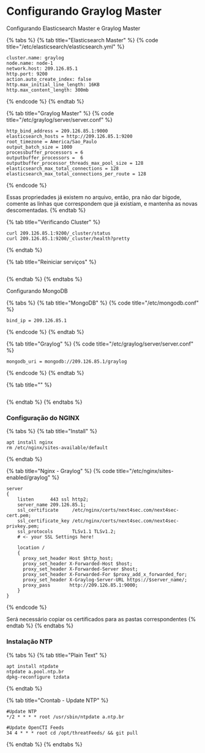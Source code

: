 # Configurando Graylog Master



Configurando Elasticsearch Master e Graylog Master

{% tabs %}
{% tab title="Elasticsearch Master" %}
{% code title="/etc/elasticsearch/elasticsearch.yml" %}
```text
cluster.name: graylog
node.name: node-1
network.host: 209.126.85.1
http.port: 9200
action.auto_create_index: false
http.max_initial_line_length: 16KB
http.max_content_length: 300mb
```
{% endcode %}
{% endtab %}

{% tab title="Graylog Master" %}
{% code title="/etc/graylog/server/server.conf" %}
```
http_bind_address = 209.126.85.1:9000
elasticsearch_hosts = http://209.126.85.1:9200
root_timezone = America/Sao_Paulo
output_batch_size = 1000
processbuffer_processors = 6
outputbuffer_processors =  6
outputbuffer_processor_threads_max_pool_size = 128
elasticsearch_max_total_connections = 128
elasticsearch_max_total_connections_per_route = 128
```
{% endcode %}

Essas propriedades já existem no arquivo, então, pra não dar bigode, comente as linhas que correspondem que já existiam, e mantenha as novas descomentadas.
{% endtab %}

{% tab title="Verificando Cluster" %}
```text
curl 209.126.85.1:9200/_cluster/status
curl 209.126.85.1:9200/_cluster/health?pretty
```
{% endtab %}

{% tab title="Reiniciar serviços" %}
```

```
{% endtab %}
{% endtabs %}

Configurando MongoDB

{% tabs %}
{% tab title="MongoDB" %}
{% code title="/etc/mongodb.conf" %}
```text
bind_ip = 209.126.85.1
```
{% endcode %}
{% endtab %}

{% tab title="Graylog" %}
{% code title="/etc/graylog/server/server.conf" %}
```
mongodb_uri = mongodb://209.126.85.1/graylog
```
{% endcode %}
{% endtab %}

{% tab title="" %}
```

```
{% endtab %}
{% endtabs %}

### Configuração do NGINX

{% tabs %}
{% tab title="Install" %}
```text
apt install nginx
rm /etc/nginx/sites-available/default
```
{% endtab %}

{% tab title="Nginx - Graylog" %}
{% code title="/etc/nginx/sites-enabled/graylog" %}
```
server
{
    listen      443 ssl http2;
    server_name 209.126.85.1;
    ssl_certificate     /etc/nginx/certs/next4sec.com/next4sec-cert.pem;
    ssl_certificate_key /etc/nginx/certs/next4sec.com/next4sec-privkey.pem;
    ssl_protocols       TLSv1.1 TLSv1.2;
    # <- your SSL Settings here!

    location /
    {
      proxy_set_header Host $http_host;
      proxy_set_header X-Forwarded-Host $host;
      proxy_set_header X-Forwarded-Server $host;
      proxy_set_header X-Forwarded-For $proxy_add_x_forwarded_for;
      proxy_set_header X-Graylog-Server-URL https://$server_name/;
      proxy_pass       http://209.126.85.1:9000;
    }
}
```
{% endcode %}

Será necessário copiar os certificados para as pastas correspondentes
{% endtab %}
{% endtabs %}

### Instalação NTP

{% tabs %}
{% tab title="Plain Text" %}
```text
apt install ntpdate
ntpdate a.pool.ntp.br
dpkg-reconfigure tzdata
```
{% endtab %}

{% tab title="Crontab - Update NTP" %}
```
#Update NTP
*/2 * * * * root /usr/sbin/ntpdate a.ntp.br

#Update OpenCTI Feeds
34 4 * * * root cd /opt/threatFeeds/ && git pull
```
{% endtab %}
{% endtabs %}

